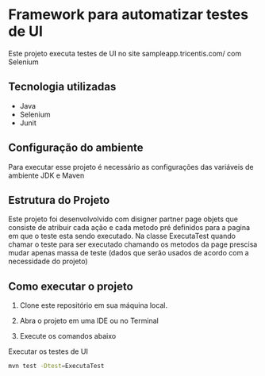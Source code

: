 # Framework para automatizar testes de UI


Este projeto executa testes de UI no site sampleapp.tricentis.com/ com Selenium 

## Tecnologia utilizadas
- Java
- Selenium
- Junit


## Configuração do ambiente
Para executar esse projeto é necessário as configurações das variáveis de ambiente 
JDK e Maven

## Estrutura do Projeto
 
 Este projeto foi desenvolvolvido com disigner partner page objets que consiste de atribuir cada ação e cada metodo
 pré definidos para a pagina em que o teste esta sendo executado.
 Na classe ExecutaTest quando chamar o teste para ser executado chamando 
 os metodos da page prescisa mudar apenas massa de teste (dados que serão usados de acordo 
 com a necessidade do projeto)
 

## Como executar o projeto

1. Clone este repositório em sua máquina local.
2. Abra o projeto em uma IDE ou no Terminal

3. Execute os comandos abaixo

Executar os testes de UI

```bash
mvn test -Dtest=ExecutaTest